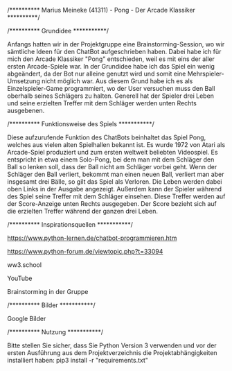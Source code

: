 /********** Marius Meineke (41311) - Pong - Der Arcade Klassiker **********/

/********** Grundidee ***********/

Anfangs hatten wir in der Projektgruppe eine Brainstorming-Session, wo wir sämtliche Ideen für den ChatBot aufgeschrieben haben. 
Dabei habe ich für mich den Arcade Klassiker "Pong" entschieden, weil es mit eins der aller ersten Arcade-Spiele war. 
In der Grundidee habe ich das Spiel ein wenig abgeändert, da der Bot nur alleine genutzt wird und somit eine Mehrspieler-Umsetzung nicht möglich war. 
Aus diesem Grund habe ich es als Einzelspieler-Game programmiert, wo der User versuchen muss den Ball oberhalb seines Schlägers zu halten. 
Generell hat der Spieler drei Leben und seine erzielten Treffer mit dem Schläger werden unten Rechts ausgebenen.

/********** Funktionsweise des Spiels ***********/

Diese aufzurufende Funktion des ChatBots beinhaltet das Spiel Pong, welches aus vielen alten Spielhallen bekannt ist. Es wurde 1972 von Atari als Arcade-Spiel produziert und zum ersten weltweit beliebten Videospiel.
Es entspricht in etwa einem Solo-Pong, bei dem man mit dem Schläger den Ball so lenken soll, dass der Ball nicht am Schläger vorbei geht. 
Wenn der Schläger den Ball verliert, bekommt man einen neuen Ball, verliert man aber insgesamt drei Bälle, so gilt das Spiel als Verloren.
Die Leben werden dabei oben Links in der Ausgabe angezeigt. 
Außerdem kann der Spieler während des Spiel seine Treffer mit dem Schläger einsehen. Diese Treffer werden auf der Score-Anzeige unten Rechts ausgegeben. 
Der Score bezieht sich auf die erzielten Treffer während der ganzen drei Leben.

/********** Inspirationsquellen ***********/

https://www.python-lernen.de/chatbot-programmieren.htm

https://www.python-forum.de/viewtopic.php?t=33094

ww3.school

YouTube

Brainstorming in der Gruppe

/********** Bilder ***********/

Google Bilder

/********** Nutzung ***********/

Bitte stellen Sie sicher, dass Sie Python Version 3 verwenden und vor der ersten Ausführung aus dem Projektverzeichnis die Projektabhängigkeiten installiert haben:
pip3 install -r "requirements.txt"
